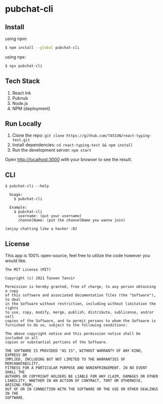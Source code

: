 # pubchat-cli

## Install

using npm:

```bash
$ npm install --global pubchat-cli
```
using npx: 

```bash
$ npx pubchat-cli
```

## Tech Stack

1. React Ink
2. Pubnub
3. Node.js
4. NPM (deployment)

## Run Locally

1. Clone the repo: `git clone https://github.com/T4533N/react-typing-test.git`
2. Install dependencies: `cd react-typing-test && npm install`
3. Run the development server: `npm start`

Open [http://localhost:3000](http://localhost:3000) with your browser to see the result.

## CLI

```
$ pubchat-cli --help

  Usage:
    $ pubchat-cli 
	
  Example:
    $ pubchat-cli
      username: (put your username)
      channelName: (put the channelName you wanna join)

[enjoy chatting like a hacker :D]

```


## License

This app is 100% open-source, feel free to utilize the code however you would like.

```
The MIT License (MIT)

Copyright (c) 2021 Taseen Tanvir

Permission is hereby granted, free of charge, to any person obtaining a copy
of this software and associated documentation files (the "Software"), to deal
in the Software without restriction, including without limitation the rights
to use, copy, modify, merge, publish, distribute, sublicense, and/or sell
copies of the Software, and to permit persons to whom the Software is
furnished to do so, subject to the following conditions:

The above copyright notice and this permission notice shall be included in all
copies or substantial portions of the Software.

THE SOFTWARE IS PROVIDED "AS IS", WITHOUT WARRANTY OF ANY KIND, EXPRESS OR
IMPLIED, INCLUDING BUT NOT LIMITED TO THE WARRANTIES OF MERCHANTABILITY,
FITNESS FOR A PARTICULAR PURPOSE AND NONINFRINGEMENT. IN NO EVENT SHALL THE
AUTHORS OR COPYRIGHT HOLDERS BE LIABLE FOR ANY CLAIM, DAMAGES OR OTHER
LIABILITY, WHETHER IN AN ACTION OF CONTRACT, TORT OR OTHERWISE, ARISING FROM,
OUT OF OR IN CONNECTION WITH THE SOFTWARE OR THE USE OR OTHER DEALINGS IN THE
SOFTWARE.
```

